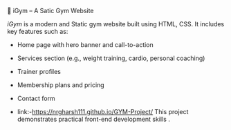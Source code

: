 💪 iGym – A Satic Gym Website

*iGym* is a modern and Static gym website built using HTML, CSS. It includes key features such as:

- Home page with hero banner and call-to-action
- Services section (e.g., weight training, cardio, personal coaching)
- Trainer profiles
- Membership plans and pricing
- Contact form

- link:-https://nrgharsh111.github.io/GYM-Project/
This project demonstrates practical front-end development skills .
